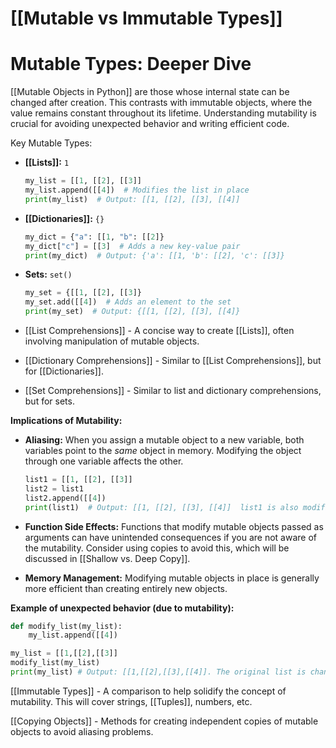 # [[Mutable vs Immutable Types]]
# Mutable Types: Deeper Dive

[[Mutable Objects in Python]] are those whose internal state can be changed after creation.  This contrasts with immutable objects, where the value remains constant throughout its lifetime.  Understanding mutability is crucial for avoiding unexpected behavior and writing efficient code.

Key Mutable Types:

* **[[Lists]]:**  `1`
    ```python
    my_list = [[1, [[2], [[3]]
    my_list.append([[4])  # Modifies the list in place
    print(my_list)  # Output: [[1, [[2], [[3], [[4]]
    ```

* **[[Dictionaries]]:** `{}`
    ```python
    my_dict = {"a": [[1, "b": [[2]}
    my_dict["c"] = [[3]  # Adds a new key-value pair
    print(my_dict)  # Output: {'a': [[1, 'b': [[2], 'c': [[3]}
    ```

* **Sets:** `set()`
    ```python
    my_set = {[[1, [[2], [[3]}
    my_set.add([[4])  # Adds an element to the set
    print(my_set)  # Output: {[[1, [[2], [[3], [[4]}
    ```

* [[List Comprehensions]] -  A concise way to create [[Lists]], often involving manipulation of mutable objects.


* [[Dictionary Comprehensions]] - Similar to [[List Comprehensions]], but for [[Dictionaries]].


* [[Set Comprehensions]] -  Similar to list and dictionary comprehensions, but for sets.


**Implications of Mutability:**

* **Aliasing:** When you assign a mutable object to a new variable, both variables point to the *same* object in memory. Modifying the object through one variable affects the other.

    ```python
    list1 = [[1, [[2], [[3]]
    list2 = list1
    list2.append([[4])
    print(list1)  # Output: [[1, [[2], [[3], [[4]]  list1 is also modified!
    ```

* **Function Side Effects:**  Functions that modify mutable objects passed as arguments can have unintended consequences if you are not aware of the mutability.  Consider using copies to avoid this, which will be discussed in [[Shallow vs. Deep Copy]].

* **Memory Management:**  Modifying mutable objects in place is generally more efficient than creating entirely new objects.


**Example of unexpected behavior (due to mutability):**

```python
def modify_list(my_list):
    my_list.append([[4])

my_list = [[1,[[2],[[3]]
modify_list(my_list)
print(my_list) # Output: [[1,[[2],[[3],[[4]]. The original list is changed!
```

[[Immutable Types]] - A comparison to help solidify the concept of mutability.  This will cover strings, [[Tuples]], numbers, etc.

[[Copying Objects]] -  Methods for creating independent copies of mutable objects to avoid aliasing problems.
